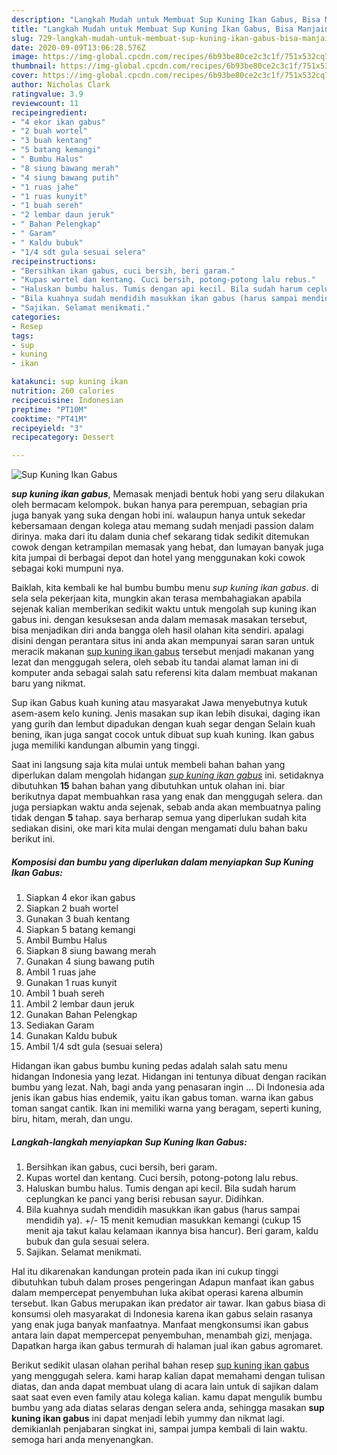 ```yaml
---
description: "Langkah Mudah untuk Membuat Sup Kuning Ikan Gabus, Bisa Manjain Lidah"
title: "Langkah Mudah untuk Membuat Sup Kuning Ikan Gabus, Bisa Manjain Lidah"
slug: 729-langkah-mudah-untuk-membuat-sup-kuning-ikan-gabus-bisa-manjain-lidah
date: 2020-09-09T13:06:28.576Z
image: https://img-global.cpcdn.com/recipes/6b93be80ce2c3c1f/751x532cq70/sup-kuning-ikan-gabus-foto-resep-utama.jpg
thumbnail: https://img-global.cpcdn.com/recipes/6b93be80ce2c3c1f/751x532cq70/sup-kuning-ikan-gabus-foto-resep-utama.jpg
cover: https://img-global.cpcdn.com/recipes/6b93be80ce2c3c1f/751x532cq70/sup-kuning-ikan-gabus-foto-resep-utama.jpg
author: Nicholas Clark
ratingvalue: 3.9
reviewcount: 11
recipeingredient:
- "4 ekor ikan gabus"
- "2 buah wortel"
- "3 buah kentang"
- "5 batang kemangi"
- " Bumbu Halus"
- "8 siung bawang merah"
- "4 siung bawang putih"
- "1 ruas jahe"
- "1 ruas kunyit"
- "1 buah sereh"
- "2 lembar daun jeruk"
- " Bahan Pelengkap"
- " Garam"
- " Kaldu bubuk"
- "1/4 sdt gula sesuai selera"
recipeinstructions:
- "Bersihkan ikan gabus, cuci bersih, beri garam."
- "Kupas wortel dan kentang. Cuci bersih, potong-potong lalu rebus."
- "Haluskan bumbu halus. Tumis dengan api kecil. Bila sudah harum ceplungkan ke panci yang berisi rebusan sayur. Didihkan."
- "Bila kuahnya sudah mendidih masukkan ikan gabus (harus sampai mendidih ya). +/- 15 menit kemudian masukkan kemangi (cukup 15 menit aja takut kalau kelamaan ikannya bisa hancur). Beri garam, kaldu bubuk dan gula sesuai selera."
- "Sajikan. Selamat menikmati."
categories:
- Resep
tags:
- sup
- kuning
- ikan

katakunci: sup kuning ikan 
nutrition: 260 calories
recipecuisine: Indonesian
preptime: "PT10M"
cooktime: "PT41M"
recipeyield: "3"
recipecategory: Dessert

---
```



![Sup Kuning Ikan Gabus](https://img-global.cpcdn.com/recipes/6b93be80ce2c3c1f/751x532cq70/sup-kuning-ikan-gabus-foto-resep-utama.jpg)

<b><i>sup kuning ikan gabus</i></b>, Memasak menjadi bentuk hobi yang seru dilakukan oleh bermacam kelompok. bukan hanya para perempuan, sebagian pria juga banyak yang suka dengan hobi ini. walaupun hanya untuk sekedar kebersamaan dengan kolega atau memang sudah menjadi passion dalam dirinya. maka dari itu dalam dunia chef sekarang tidak sedikit ditemukan cowok dengan ketrampilan memasak yang hebat, dan lumayan banyak juga kita jumpai di berbagai depot dan hotel yang menggunakan koki cowok sebagai koki mumpuni nya.

Baiklah, kita kembali ke hal bumbu bumbu menu <i>sup kuning ikan gabus</i>. di sela sela pekerjaan kita, mungkin akan terasa membahagiakan apabila sejenak kalian memberikan sedikit waktu untuk mengolah sup kuning ikan gabus ini. dengan kesuksesan anda dalam memasak masakan tersebut, bisa menjadikan diri anda bangga oleh hasil olahan kita sendiri. apalagi disini dengan perantara situs ini anda akan mempunyai saran saran untuk meracik makanan <u>sup kuning ikan gabus</u> tersebut menjadi makanan yang lezat dan menggugah selera, oleh sebab itu tandai alamat laman ini di komputer anda sebagai salah satu referensi kita dalam membuat makanan baru yang nikmat.

Sup ikan Gabus kuah kuning atau masyarakat Jawa menyebutnya kutuk asem-asem kelo kuning. Jenis masakan sup ikan lebih disukai, daging ikan yang gurih dan lembut dipadukan dengan kuah segar dengan Selain kuah bening, ikan juga sangat cocok untuk dibuat sup kuah kuning. Ikan gabus juga memiliki kandungan albumin yang tinggi.


Saat ini langsung saja kita mulai untuk membeli bahan bahan yang diperlukan dalam mengolah hidangan <u><i>sup kuning ikan gabus</i></u> ini. setidaknya dibutuhkan <b>15</b> bahan bahan yang dibutuhkan untuk olahan ini. biar berikutnya dapat membuahkan rasa yang enak dan menggugah selera. dan juga persiapkan waktu anda sejenak, sebab anda akan membuatnya paling tidak dengan <b>5</b> tahap. saya berharap semua yang diperlukan sudah kita sediakan disini, oke mari kita mulai dengan mengamati dulu bahan baku berikut ini.

<!--inarticleads1-->

##### Komposisi dan bumbu yang diperlukan dalam menyiapkan Sup Kuning Ikan Gabus:

1. Siapkan 4 ekor ikan gabus
1. Siapkan 2 buah wortel
1. Gunakan 3 buah kentang
1. Siapkan 5 batang kemangi
1. Ambil  Bumbu Halus
1. Siapkan 8 siung bawang merah
1. Gunakan 4 siung bawang putih
1. Ambil 1 ruas jahe
1. Gunakan 1 ruas kunyit
1. Ambil 1 buah sereh
1. Ambil 2 lembar daun jeruk
1. Gunakan  Bahan Pelengkap
1. Sediakan  Garam
1. Gunakan  Kaldu bubuk
1. Ambil 1/4 sdt gula (sesuai selera)


Hidangan ikan gabus bumbu kuning pedas adalah salah satu menu hidangan Indonesia yang lezat. Hidangan ini tentunya dibuat dengan racikan bumbu yang lezat. Nah, bagi anda yang penasaran ingin … Di Indonesia ada jenis ikan gabus hias endemik, yaitu ikan gabus toman. warna ikan gabus toman sangat cantik. Ikan ini memiliki warna yang beragam, seperti kuning, biru, hitam, merah, dan ungu. 

<!--inarticleads2-->

##### Langkah-langkah menyiapkan Sup Kuning Ikan Gabus:

1. Bersihkan ikan gabus, cuci bersih, beri garam.
1. Kupas wortel dan kentang. Cuci bersih, potong-potong lalu rebus.
1. Haluskan bumbu halus. Tumis dengan api kecil. Bila sudah harum ceplungkan ke panci yang berisi rebusan sayur. Didihkan.
1. Bila kuahnya sudah mendidih masukkan ikan gabus (harus sampai mendidih ya). +/- 15 menit kemudian masukkan kemangi (cukup 15 menit aja takut kalau kelamaan ikannya bisa hancur). Beri garam, kaldu bubuk dan gula sesuai selera.
1. Sajikan. Selamat menikmati.


Hal itu dikarenakan kandungan protein pada ikan ini cukup tinggi dibutuhkan tubuh dalam proses pengeringan Adapun manfaat ikan gabus dalam mempercepat penyembuhan luka akibat operasi karena albumin tersebut. Ikan Gabus merupakan ikan predator air tawar. Ikan gabus biasa di konsumsi oleh masyarakat di Indonesia karena ikan gabus selain rasanya yang enak juga banyak manfaatnya. Manfaat mengkonsumsi ikan gabus antara lain dapat mempercepat penyembuhan, menambah gizi, menjaga. Dapatkan harga ikan gabus termurah di halaman jual ikan gabus agromaret. 

Berikut sedikit ulasan olahan perihal bahan resep <u>sup kuning ikan gabus</u> yang menggugah selera. kami harap kalian dapat memahami dengan tulisan diatas, dan anda dapat membuat ulang di acara lain untuk di sajikan dalam saat saat even even family atau kolega kalian. kamu dapat mengulik bumbu bumbu yang ada diatas selaras dengan selera anda, sehingga masakan <b>sup kuning ikan gabus</b> ini dapat menjadi lebih yummy dan nikmat lagi. demikianlah penjabaran singkat ini, sampai jumpa kembali di lain waktu. semoga hari anda menyenangkan.
